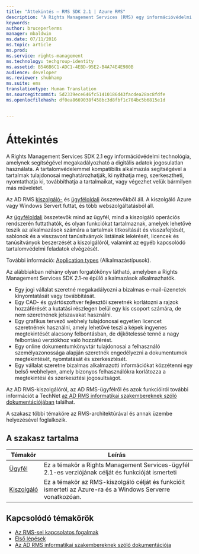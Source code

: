 ```yaml
---
title: "Áttekintés – RMS SDK 2.1 | Azure RMS"
description: "A Rights Management Services (RMS) egy információvédelmi technológia, amely segítségével megakadályozhatja a digitális adatok jogosulatlan használatát."
keywords: 
author: bruceperlerms
manager: mbaldwin
ms.date: 07/11/2016
ms.topic: article
ms.prod: 
ms.service: rights-management
ms.technology: techgroup-identity
ms.assetid: B546B6C1-ADC1-4EBD-95E2-B4A74E4E980B
audience: developer
ms.reviewer: shubhamp
ms.suite: ems
translationtype: Human Translation
ms.sourcegitcommit: 5d2339ece646fc51410186d43facdea28ac8fdfe
ms.openlocfilehash: df0ea8669038f458bc3d8fbf1c704bc5b6815e1d


---
```


# Áttekintés

A Rights Management Services SDK 2.1 egy információvédelmi technológia, amelynek segítségével megakadályozható a digitális adatok jogosulatlan használata. A tartalomvédelemmel kompatibilis alkalmazás segítségével a tartalmak tulajdonosai meghatározhatják, ki nyithatja meg, szerkesztheti, nyomtathatja ki, továbbíthatja a tartalmaikat, vagy végezhet velük bármilyen más műveletet.

Az AD RMS [kiszolgáló-](ad-rms-server.md) és [ügyféloldali](ad-rms-client.md) összetevőkből áll. A kiszolgáló Azure vagy Windows Servert futtat, és több webszolgáltatásból áll.

Az [ügyféloldali](ad-rms-client.md) összetevők mind az ügyfél, mind a kiszolgáló operációs rendszerén futtathatók, és olyan funkciókat tartalmaznak, amelyek lehetővé teszik az alkalmazások számára a tartalmak titkosítását és visszafejtését, sablonok és a visszavont tanúsítványok listáinak lekérését, licencek és tanúsítványok beszerzését a kiszolgálóról, valamint az egyéb kapcsolódó tartalomvédelmi feladatok elvégzését.

További információ: [Application types](application-types.md) (Alkalmazástípusok).

Az alábbiakban néhány olyan forgatókönyv látható, amelyben a Rights Management Services SDK 2.1-re épülő alkalmazások alkalmazhatók.

-   Egy jogi vállalat szeretné megakadályozni a bizalmas e-mail-üzenetek kinyomtatását vagy továbbítását.
-   Egy CAD- és gyártószoftver fejlesztői szeretnék korlátozni a rajzok hozzáférését a kutatási részlegen belül egy kis csoport számára, de nem szeretnének jelszavakat használni.
-   Egy grafikus tervező webhely tulajdonosai egyetlen licencet szeretnének használni, amely lehetővé teszi a képek ingyenes megtekintését alacsony felbontásban, de díjkötelessé tenné a nagy felbontású verziókhoz való hozzáférést.
-   Egy online dokumentumkönyvtár tulajdonosai a felhasználó személyazonossága alapján szeretnék engedélyezni a dokumentumok megtekintését, nyomtatását és szerkesztését.
-   Egy vállalat szeretne bizalmas alkalmazotti információkat közzétenni egy belső webhelyen, amely bizonyos felhasználókra korlátozza a megtekintési és szerkesztési jogosultságot.

Az AD RMS-kiszolgálóról, az AD RMS-ügyfélről és azok funkcióiról további információt a TechNet [az AD RMS informatikai szakembereknek szóló dokumentációjában](https://TechNet.Microsoft.Com/library/cc771234.aspx) találhat.

A szakasz többi témaköre az RMS-architektúrával és annak üzembe helyezésével foglalkozik.

## A szakasz tartalma

| Témakör | Leírás |
|-------|-------------|
|[Ügyfél](ad-rms-client.md) |Ez a témakör a Rights Management Services-ügyfél 2.1-es verziójának célját és funkcióját ismerteti |
|[Kiszolgáló](ad-rms-server.md) | Ez a témakör az RMS-kiszolgáló célját és funkcióit ismerteti az Azure-ra és a Windows Serverre vonatkozóan.|


## Kapcsolódó témakörök

* [Az RMS-sel kapcsolatos fogalmak](application-types.md)
* [Első lépések](getting-started-with-ad-rms-2-0.md)
* [Az AD RMS informatikai szakembereknek szóló dokumentációja](https://TechNet.Microsoft.Com/en-us/library/cc771234.aspx)
 

 



<!--HONumber=Aug16_HO4-->


